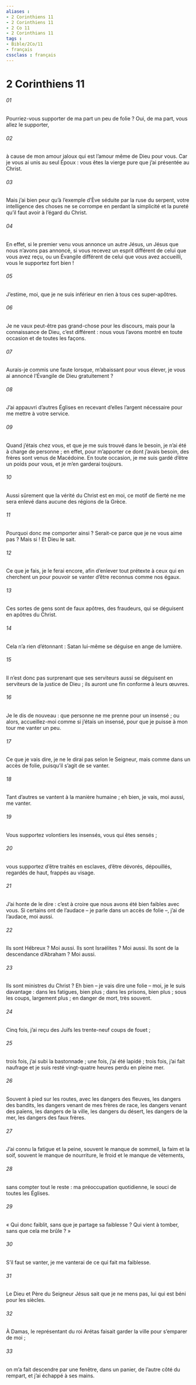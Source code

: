 ```yaml
---
aliases : 
- 2 Corinthiens 11
- 2 Corinthiens 11
- 2 Co 11
- 2 Corinthians 11
tags : 
- Bible/2Co/11
- français
cssclass : français
---
```


# 2 Corinthiens 11

###### 01
Pourriez-vous supporter de ma part un peu de folie ? Oui, de ma part, vous allez le supporter,
###### 02
à cause de mon amour jaloux qui est l’amour même de Dieu pour vous. Car je vous ai unis au seul Époux : vous êtes la vierge pure que j’ai présentée au Christ.
###### 03
Mais j’ai bien peur qu’à l’exemple d’Ève séduite par la ruse du serpent, votre intelligence des choses ne se corrompe en perdant la simplicité et la pureté qu’il faut avoir à l’égard du Christ.
###### 04
En effet, si le premier venu vous annonce un autre Jésus, un Jésus que nous n’avons pas annoncé, si vous recevez un esprit différent de celui que vous avez reçu, ou un Évangile différent de celui que vous avez accueilli, vous le supportez fort bien !
###### 05
J’estime, moi, que je ne suis inférieur en rien à tous ces super-apôtres.
###### 06
Je ne vaux peut-être pas grand-chose pour les discours, mais pour la connaissance de Dieu, c’est différent : nous vous l’avons montré en toute occasion et de toutes les façons.
###### 07
Aurais-je commis une faute lorsque, m’abaissant pour vous élever, je vous ai annoncé l’Évangile de Dieu gratuitement ?
###### 08
J’ai appauvri d’autres Églises en recevant d’elles l’argent nécessaire pour me mettre à votre service.
###### 09
Quand j’étais chez vous, et que je me suis trouvé dans le besoin, je n’ai été à charge de personne ; en effet, pour m’apporter ce dont j’avais besoin, des frères sont venus de Macédoine. En toute occasion, je me suis gardé d’être un poids pour vous, et je m’en garderai toujours.
###### 10
Aussi sûrement que la vérité du Christ est en moi, ce motif de fierté ne me sera enlevé dans aucune des régions de la Grèce.
###### 11
Pourquoi donc me comporter ainsi ? Serait-ce parce que je ne vous aime pas ? Mais si ! Et Dieu le sait.
###### 12
Ce que je fais, je le ferai encore, afin d’enlever tout prétexte à ceux qui en cherchent un pour pouvoir se vanter d’être reconnus comme nos égaux.
###### 13
Ces sortes de gens sont de faux apôtres, des fraudeurs, qui se déguisent en apôtres du Christ.
###### 14
Cela n’a rien d’étonnant : Satan lui-même se déguise en ange de lumière.
###### 15
Il n’est donc pas surprenant que ses serviteurs aussi se déguisent en serviteurs de la justice de Dieu ; ils auront une fin conforme à leurs œuvres.
###### 16
Je le dis de nouveau : que personne ne me prenne pour un insensé ; ou alors, accueillez-moi comme si j’étais un insensé, pour que je puisse à mon tour me vanter un peu.
###### 17
Ce que je vais dire, je ne le dirai pas selon le Seigneur, mais comme dans un accès de folie, puisqu’il s’agit de se vanter.
###### 18
Tant d’autres se vantent à la manière humaine ; eh bien, je vais, moi aussi, me vanter.
###### 19
Vous supportez volontiers les insensés, vous qui êtes sensés ;
###### 20
vous supportez d’être traités en esclaves, d’être dévorés, dépouillés, regardés de haut, frappés au visage.
###### 21
J’ai honte de le dire : c’est à croire que nous avons été bien faibles avec vous.
Si certains ont de l’audace – je parle dans un accès de folie –, j’ai de l’audace, moi aussi.
###### 22
Ils sont Hébreux ? Moi aussi.
Ils sont Israélites ? Moi aussi.
Ils sont de la descendance d’Abraham ? Moi aussi.
###### 23
Ils sont ministres du Christ ?
Eh bien – je vais dire une folie –
moi, je le suis davantage :
dans les fatigues, bien plus ;
dans les prisons, bien plus ;
sous les coups, largement plus ;
en danger de mort, très souvent.
###### 24
Cinq fois, j’ai reçu des Juifs les trente-neuf coups de fouet ;
###### 25
trois fois, j’ai subi la bastonnade ;
une fois, j’ai été lapidé ;
trois fois, j’ai fait naufrage
et je suis resté vingt-quatre heures perdu en pleine mer.
###### 26
Souvent à pied sur les routes,
avec les dangers des fleuves,
les dangers des bandits,
les dangers venant de mes frères de race,
les dangers venant des païens,
les dangers de la ville,
les dangers du désert,
les dangers de la mer,
les dangers des faux frères.
###### 27
J’ai connu la fatigue et la peine,
souvent le manque de sommeil,
la faim et la soif,
souvent le manque de nourriture,
le froid et le manque de vêtements,
###### 28
sans compter tout le reste :
ma préoccupation quotidienne, le souci de toutes les Églises.
###### 29
« Qui donc faiblit, sans que je partage sa faiblesse ? Qui vient à tomber, sans que cela me brûle ? »
###### 30
S’il faut se vanter, je me vanterai de ce qui fait ma faiblesse.
###### 31
Le Dieu et Père du Seigneur Jésus sait que je ne mens pas, lui qui est béni pour les siècles.
###### 32
À Damas, le représentant du roi Arétas faisait garder la ville pour s’emparer de moi ;
###### 33
on m’a fait descendre par une fenêtre, dans un panier, de l’autre côté du rempart, et j’ai échappé à ses mains.
